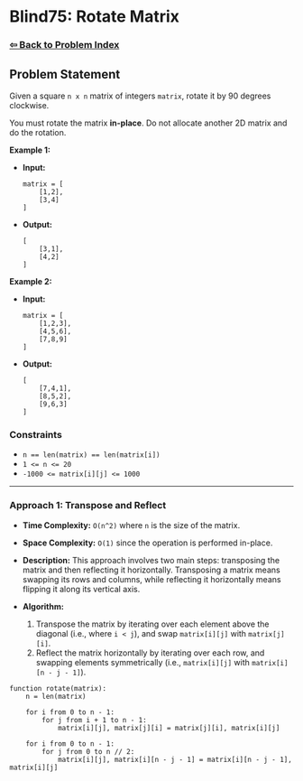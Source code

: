 # Blind75: Rotate Matrix

### [⇦ Back to Problem Index](../../index.md)

## Problem Statement

Given a square `n x n` matrix of integers `matrix`, rotate it by 90 degrees clockwise.

You must rotate the matrix **in-place**. Do not allocate another 2D matrix and do the rotation.

**Example 1:**

-   **Input:**
    ```
    matrix = [
        [1,2],
        [3,4]
    ]
    ```
-   **Output:**
    ```
    [
        [3,1],
        [4,2]
    ]
    ```

**Example 2:**

-   **Input:**
    ```
    matrix = [
        [1,2,3],
        [4,5,6],
        [7,8,9]
    ]
    ```
-   **Output:**
    ```
    [
        [7,4,1],
        [8,5,2],
        [9,6,3]
    ]
    ```

### Constraints

-   `n == len(matrix) == len(matrix[i])`
-   `1 <= n <= 20`
-   `-1000 <= matrix[i][j] <= 1000`

---

### Approach 1: Transpose and Reflect

-   **Time Complexity:** `O(n^2)` where `n` is the size of the matrix.
-   **Space Complexity:** `O(1)` since the operation is performed in-place.
-   **Description:** This approach involves two main steps: transposing the matrix and then reflecting it horizontally. Transposing a matrix means swapping its rows and columns, while reflecting it horizontally means flipping it along its vertical axis.
-   **Algorithm:**

    1. Transpose the matrix by iterating over each element above the diagonal (i.e., where `i < j`), and swap `matrix[i][j]` with `matrix[j][i]`.
    2. Reflect the matrix horizontally by iterating over each row, and swapping elements symmetrically (i.e., `matrix[i][j]` with `matrix[i][n - j - 1]`).

```pseudo
function rotate(matrix):
	n = len(matrix)

	for i from 0 to n - 1:
		for j from i + 1 to n - 1:
			matrix[i][j], matrix[j][i] = matrix[j][i], matrix[i][j]

	for i from 0 to n - 1:
		for j from 0 to n // 2:
			matrix[i][j], matrix[i][n - j - 1] = matrix[i][n - j - 1], matrix[i][j]
```
